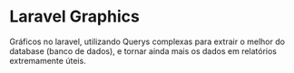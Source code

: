 # Laravel Graphics

Gráficos no laravel, utilizando Querys complexas para extrair o melhor do database (banco de dados), e tornar ainda mais os dados em relatórios extremamente úteis.